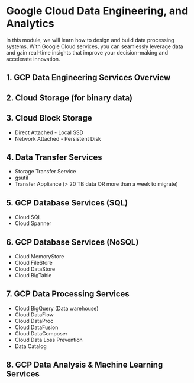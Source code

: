 # Google Cloud Data Engineering, and Analytics
In this module, we will learn how to design and build data processing systems. With Google Cloud services, you can seamlessly leverage data and gain real-time insights that improve your decision-making and accelerate innovation.

## 1. GCP Data Engineering Services Overview
## 2. Cloud Storage (for binary data)
## 3. Cloud Block Storage
   - Direct Attached - Local SSD
   - Network Attached - Persistent Disk
## 4. Data Transfer Services
   - Storage Transfer Service
   - gsutil
   - Transfer Appliance (> 20 TB data OR more than a week to migrate)
## 5. GCP Database Services (SQL)
   - Cloud SQL
   - Cloud Spanner
## 6. GCP Database Services (NoSQL)
   - Cloud MemoryStore 
   - Cloud FileStore
   - Cloud DataStore
   - Cloud BigTable
## 7. GCP Data Processing Services
   - Cloud BigQuery (Data warehouse)
   - Cloud DataFlow
   - Cloud DataProc
   - Cloud DataFusion
   - Cloud DataComposer
   - Cloud Data Loss Prevention
   - Data Catalog
## 8. GCP Data Analysis & Machine Learning Services

